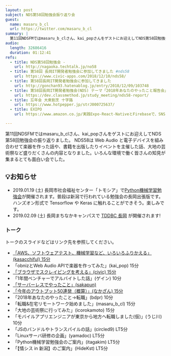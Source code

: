 ```yaml
---
layout: post
subject: NDS第58回勉強会振り返り会
guest:
  name: masaru_b_cl
  url: https://twitter.com/masaru_b_cl
summary: |
  第11回NDSFMではmasaru_b_clさん、kai_popさんをゲストにお迎えしてNDS第58回勉強会の振り返りました。
audio:
  length: 32686416
  duration: 01:12:41
refs:
  - title: NDS第58回勉強会 - 
    url: http://nagaoka.techtalk.jp/no58
  - title: 第58回 長岡IT開発者勉強会に参加してきました #nds58
    url: https://www.civic-apps.com/2018/12/10/nds58/
  - title: 第58回長岡IT開発者勉強会に参加してきました
    url: http://gonchan93.hatenablog.jp/entry/2018/12/09/103748
  - title: 第58回長岡IT開発者勉強会(NDS) テーマ「2018年あなたのやったこと報告会」に参加＆登壇してきました #nds58
    url: https://dev.classmethod.jp/study_meeting/nds58-report/
  - title: 忘年会 大衆割烹 十字路
    url: https://www.hotpepper.jp/strJ000725637/
  - title: EXIPO
    url: https://www.amazon.co.jp/実践Expo-React-NativeとFirebaseで、SNSアプリを最速ストアリリース！-NextPublishing-前田-翼/dp/484439875X/ref=sr_1_fkmr1_3?ie=UTF8&qid=1545478151&sr=8-3-fkmr1&keywords=Expo+JavaScript

---
```



第11回NDSFMではmasaru_b_clさん、kai_popさんをゲストにお迎えしてNDS第58回勉強会の振り返りました。
NDS58は Web Audio と電子デバイスを組み合わせて楽器を作った話や、書籍を出版したりイベントを主催した話、大地の芸術祭など盛りだくさんの内容となりました。いろんな環境で働く皆さんの知見が集まるとても面白い会でした。

## 💡お知らせ

- 2019.01.19 (土) 長岡市社会福祉センター「トモシア」で[Python機械学習勉強会](https://pyml-niigata.connpass.com/event/112465/)が開催されます。普段は新潟で行われている勉強会の長岡出張版です。ハンズオン形式で Tensorflow や Keras に触れることができそう。楽しみです。
- 2019.02.09 (土) 長岡まちなかキャンパスで [TDDBC 長岡](https://tddbc.connpass.com/event/112293/) が開催されます! 




### トーク

トークのスライドなどはリンク先を参照してください。

- [「AWS、ソフトウェアテスト、機械学習など、いろいろふりかえる」(kasacchiful) 15分](https://t.co/6jTL2VFfMn)
- 「obnizとWeb Audio APIで楽器を作ってみた」(kai_pop) 15分
- [「ブラウザでスクレイピングを考える」(civic) 15分](https://docs.google.com/presentation/d/e/2PACX-1vS0Wcm_rSYyFsbMLjkMMYM3_JX0yjbo6im27miZSYAXnbSyQswxA0yL0WY5F6KgylpJXNWbsMYoZ75r/embed)
- 「1年間ベンチャーでアルバイトした話」(ゲイン) 10分
- [「サーバーレスでやったこと」(sakapun)]( https://www.slideshare.net/sakapun/2018-125353192)
- [「今年のアウトプット50連発（概算）」(なかざん) 15分](https://speakerdeck.com/nkzn/output2019-nu-tao-false50lian-fa)
- 「2018年あなたのやったこと→転職」(bdpr) 10分
- 「転職&在宅リモートワーク始めました」(masaru_b_cl) 15分
- 「大地の芸術祭に行ってみた」(icorokamoto) 15分
- 「モバイルアプリエンジニアが東京から地方へ転職しました(仮)」(うじ川) 10分
- 「JSのバンドルやトランスパイルの話」(circled9) LT5分
- 「Linuxサーバ研修の企画」(yamadoc) LT5分
- 「Python機械学習勉強会のご案内」(itagakim) LT5分
- 「【情シス in 新潟】のご案内」(HideKst) LT5分
